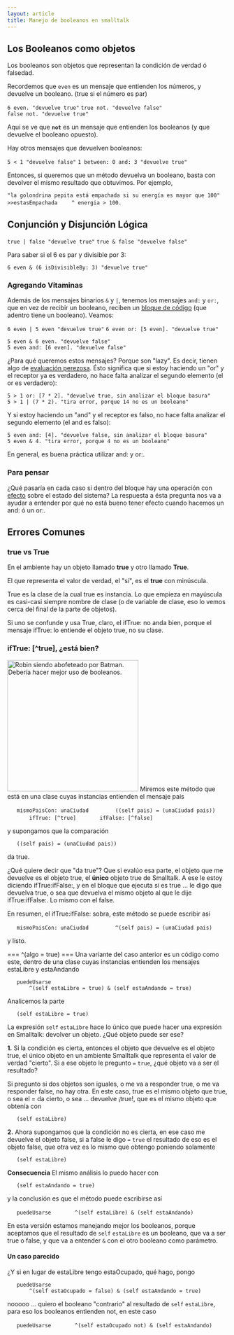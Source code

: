 ```yaml
---
layout: article
title: Manejo de booleanos en smalltalk
---
```

Los Booleanos como objetos
--------------------------

Los booleanos son objetos que representan la condición de verdad ó falsedad.

Recordemos que `even` es un mensaje que entienden los números, y devuelve un booleano. (true si el número es par)

`6 even. "devuelve true"`
`true not. "devuelve false"`
`false not. "devuelve true"`

Aquí se ve que **`not`** es un mensaje que entienden los booleanos (y que devuelve el booleano opuesto).

Hay otros mensajes que devuelven booleanos:

`5 < 1 "devuelve false"`
`1 between: 0 and: 3 "devuelve true"`

Entonces, si queremos que un método devuelva un booleano, basta con devolver el mismo resultado que obtuvimos. Por ejemplo,

`"la golondrina pepita está empachada si su energía es mayor que 100"`
`>>estasEmpachada`
`    ^ energia > 100.`

Conjunción y Disjunción Lógica
------------------------------

`true | false "devuelve true"`
`true & false "devuelve false"`

Para saber si el 6 es par y divisible por 3:

`6 even & (6 isDivisibleBy: 3) "devuelve true"`

### Agregando Vitaminas

Además de los mensajes binarios `&` y `|`, tenemos los mensajes `and:` y `or:`, que en vez de recibir un booleano, reciben un [bloque de código](bloques.md) (que adentro tiene un booleano). Veamos:

`6 even | 5 even "devuelve true"`
`6 even or: [5 even]. "devuelve true"`

`5 even & 6 even. "devuelve false"`
`5 even and: [6 even]. "devuelve false"`

¿Para qué queremos estos mensajes? Porque son "lazy". Es decir, tienen algo de [evaluación perezosa](estrategias-de-evaluacion-visi-c3-b3n-operativa.md). Ésto significa que si estoy haciendo un "or" y el receptor ya es verdadero, no hace falta analizar el segundo elemento (el or es verdadero):

`5 > 1 or: [7 * 2]. "devuelve true, sin analizar el bloque basura"`
`5 > 1 | (7 * 2). "tira error, porque 14 no es un booleano"`

Y si estoy haciendo un "and" y el receptor es falso, no hace falta analizar el segundo elemento (el and es falso):

`5 even and: [4]. "devuelve false, sin analizar el bloque basura"`
`5 even & 4. "tira error, porque 4 no es un booleano"`

En general, es buena práctica utilizar and: y or:.

### Para pensar

¿Qué pasaría en cada caso si dentro del bloque hay una operación con [efecto](transparencia-referencial--efecto-de-lado-y-asignaci-c3-b3n-destructiva.md) sobre el estado del sistema? La respuesta a ésta pregunta nos va a ayudar a entender por qué no está bueno tener efecto cuando hacemos un and: ó un or:.

Errores Comunes
---------------

### true vs True

En el ambiente hay un objeto llamado **true** y otro llamado **True**.

El que representa el valor de verdad, el "sí", es el **true** con minúscula.

True es la clase de la cual true es instancia. Lo que empieza en mayúscula es casi-casi siempre nombre de clase (o de variable de clase, eso lo vemos cerca del final de la parte de objetos).

Si uno se confunde y usa True, claro, el ifTrue: no anda bien, porque el mensaje ifTrue: lo entiende el objeto true, no su clase.

### ifTrue: \[^true\], ¿está bien?

<img src="RobinMalUsoBooleanos.jpg" title="fig:Robin siendo abofeteado por Batman. Debería hacer mejor uso de booleanos." alt="Robin siendo abofeteado por Batman. Debería hacer mejor uso de booleanos." width="300" /> Miremos este método que está en una clase cuyas instancias entienden el mensaje pais

`   mismoPaisCon: unaCiudad `
`       ((self pais) = (unaCiudad pais))`
`       ifTrue: [^true]`
`       ifFalse: [^false]`

y supongamos que la comparación

`   ((self pais) = (unaCiudad pais))`

da true.

¿Qué quiere decir que "da true"? Que si evalúo esa parte, el objeto que me devuelve es el objeto true, el **único** objeto true de Smalltalk. A ese le estoy diciendo ifTrue:ifFalse:, y en el bloque que ejecuta si es true ... le digo que devuelva true, o sea que devuelva el mismo objeto al que le dije ifTrue:ifFalse:. Lo mismo con el false.

En resumen, el ifTrue:ifFalse: sobra, este método se puede escribir así

`   mismoPaisCon: unaCiudad `
`       ^(self pais) = (unaCiudad pais)`

y listo.

=== ^(algo = true) === Una variante del caso anterior es un código como este, dentro de una clase cuyas instancias entienden los mensajes estaLibre y estaAndando

`   puedeUsarse`
`       ^(self estaLibre = true) & (self estaAndando = true)`

Analicemos la parte

`   (self estaLibre = true)`

La expresión `self` `estaLibre` hace lo único que puede hacer una expresión en Smalltalk: devolver un objeto. ¿Qué objeto puede ser ese?

**1.**
Si la condición es cierta, entonces el objeto que devuelve es el objeto true, el único objeto en un ambiente Smalltalk que representa el valor de verdad "cierto". Si a ese objeto le pregunto `=` `true`, ¿qué objeto va a ser el resultado?

Si pregunto si dos objetos son iguales, o me va a responder true, o me va responder false, no hay otra. En este caso, true es el mismo objeto que true, o sea el = da cierto, o sea ... devuelve ¡true!, que es el mismo objeto que obtenía con

`   (self estaLibre)`

**2.**
Ahora supongamos que la condición no es cierta, en ese caso me devuelve el objeto false, si a false le digo `=` `true` el resultado de eso es el objeto false, que otra vez es lo mismo que obtengo poniendo solamente

`   (self estaLibre)`

**Consecuencia**
El mismo análisis lo puedo hacer con

`   (self estaAndando = true)`

y la conclusión es que el método puede escribirse así

`   puedeUsarse`
`       ^(self estaLibre) & (self estaAndando)`

En esta versión estamos manejando mejor los booleanos, porque aceptamos que el resultado de `self` `estaLibre` es un booleano, que va a ser true o false, y que va a entender `&` con el otro booleano como parámetro.

#### Un caso parecido

¿Y si en lugar de estaLibre tengo estaOcupado, qué hago, pongo

`   puedeUsarse`
`       ^(self estaOcupado = false) & (self estaAndando = true)`

nooooo ... quiero el booleano "contrario" al resultado de `self` `estaLibre`, para eso los booleanos entienden not, en este caso

`   puedeUsarse`
`       ^(self estaOcupado not) & (self estaAndando)`
